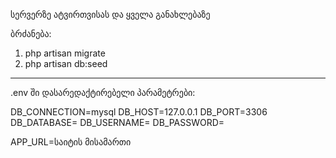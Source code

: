 სერვერზე ატვირთვისას და ყველა განახლებაზე

ბრძანება: 

1) php artisan migrate
2) php artisan db:seed

--------------------------------------------------------------

.env ში დასარედაქტირებელი პარამეტრები:

DB_CONNECTION=mysql
DB_HOST=127.0.0.1
DB_PORT=3306
DB_DATABASE=
DB_USERNAME=
DB_PASSWORD=

APP_URL=საიტის მისამართი



